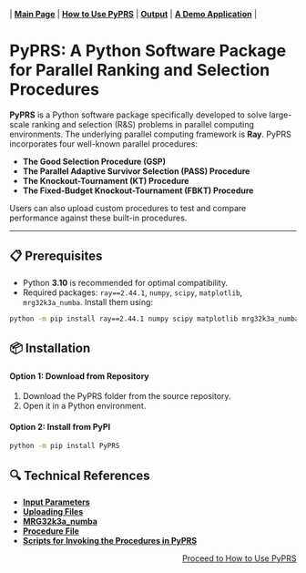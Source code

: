 | [**Main Page**](Main%20Page.md) | [**How to Use PyPRS**](How%20to%20Use%20PyPRS.md) | [**Output**](Output.md) | [**A Demo Application**](A%20Demo%20Application.md) |


# PyPRS: A Python Software Package for Parallel Ranking and Selection Procedures



**PyPRS** is a Python software package specifically developed to solve large-scale ranking and selection (R&S) problems in parallel computing environments. The underlying parallel computing framework is **Ray**. PyPRS incorporates four well-known parallel procedures: 

- **The Good Selection Procedure (GSP)**
- **The Parallel Adaptive Survivor Selection (PASS) Procedure**
- **The Knockout-Tournament (KT) Procedure**
- **The Fixed-Budget Knockout-Tournament (FBKT) Procedure**

Users can also upload custom procedures to test and compare performance against these built-in procedures.

---
## 📋 Prerequisites
- Python **3.10** is recommended for optimal compatibility.
- Required packages:  `ray==2.44.1`, `numpy`, `scipy`, `matplotlib`, `mrg32k3a_numba`. Install them using:
```bash
python -m pip install ray==2.44.1 numpy scipy matplotlib mrg32k3a_numba
```

## 📦 Installation
#### Option 1: Download from Repository
1. Download the PyPRS folder from the source repository.
2. Open it in a Python environment.
#### Option 2: Install from PyPI
```bash
python -m pip install PyPRS
```
## 🔍 Technical References
- [**Input Parameters**](Input%20Parameters%20Main.md)
- [**Uploading Files**](Uploading%20Files%20Main.md)
- [**MRG32k3a_numba**](MRG32k3a_numba%20Main.md)
- [**Procedure File**](Procedure%20File%20Main.md)
- [**Scripts for Invoking the Procedures in PyPRS**](Scripts%20for%20Invoking%20the%20Procedures%20in%20PyPRS%20Main.md)
<p align="right"><a href="How to Use PyPRS.md"> Proceed to How to Use PyPRS</a></p>
